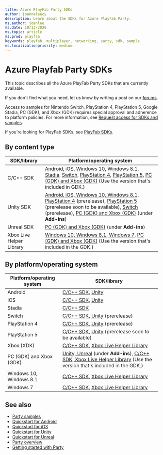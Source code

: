 ```yaml
---
title: Azure PlayFab Party SDKs
author: joannaleecy
description: Learn about the SDKs for Azure PlayFab Party.
ms.author: joanlee
ms.date: 10/13/2020
ms.topic: article
ms.prod: playfab
keywords: playfab, multiplayer, networking, party, sdk, sample
ms.localizationpriority: medium
---
```


# Azure Playfab Party SDKs

This topic describes all the Azure PlayFab Party SDKs that are currently available. 

If you don't find what you need, let us know by writing a post on our [forums](https://community.playfab.com/index.html).

Access to samples for Nintendo Switch, PlayStation 4, PlayStation 5, Google Stadia, PC (GDK), and Xbox (GDK) requires special approval and adherence to platform policies. For more information, see [Request access for SDKs and samples](request-access-for-sdks-samples.md). 

If you're looking for PlayFab SDKs, see [PlayFab SDKs](../../../what-is-playfab.md#sdks).

## By content type

| SDK/library| Platform/operating system|
|------------|--------------------------|
| C/C++ SDK    |[Android, iOS, Windows 10, Windows 8.1](https://www.nuget.org/packages/Microsoft.PlayFab.PlayFabParty.Cpp.Windows/), [Stadia](https://github.com/PlayFab/PlayFabPartyStadia), [Switch](https://github.com/PlayFab/PlayFabPartySwitch), [PlayStation 4](https://github.com/PlayFab/PlayFabPartyPS4), [PlayStation 5](https://github.com/PrivateParties/PlayFabPartyPS5), [PC (GDK) and Xbox (GDK)](https://aka.ms/gdkdl) (Use the version that's included in GDK.)|
| Unity SDK  |[Android, iOS, Windows 10, Windows 8.1](https://github.com/PlayFab/PlayFabPartyUnity/releases), [PlayStation 4](https://dev.azure.com/PlayFabPrivate/PS4/_git/PlayFabPartyUnityPS4) (prerelease), [PlayStation 5](https://dev.azure.com/PlayFabPrivate/PS4/_git/PlayFabPartyUnityPS5) (prerelease soon to be available), [Switch](https://github.com/PlayFab/PlayFabPartyUnitySwitch) (prerelease), [PC (GDK) and Xbox (GDK)](https://aka.ms/gdkdl) (under **Add-ins**)|
| Unreal SDK |[PC (GDK) and Xbox (GDK)](https://aka.ms/gdkdl) (under **Add-ins**)|
|Xbox Live Helper Library|[Windows 10, Windows 8.1, Windows 7](https://www.nuget.org/packages/Microsoft.PlayFab.PlayFabPartyXboxLive.Cpp.Windows), [PC (GDK) and Xbox (GDK)](https://aka.ms/gdkdl) (Use the version that's included in the GDK.)|

## By platform/operating system

| Platform/operating system| SDK/library|
|--------------------------|------------|
| Android | [C/C++ SDK](https://github.com/PlayFab/PlayFabParty/releases), [Unity](https://github.com/PlayFab/PlayFabPartyUnity/releases)|
| iOS | [C/C++ SDK](https://github.com/PlayFab/PlayFabParty/releases), [Unity](https://github.com/PlayFab/PlayFabPartyUnity/releases)|
| Stadia | [C/C++ SDK](https://github.com/PlayFab/PlayFabPartyStadia)|
| Switch | [C/C++ SDK](https://github.com/PlayFab/PlayFabPartySwitch), [Unity](https://github.com/PlayFab/PlayFabPartyUnitySwitch) (prerelease)|
| PlayStation 4 | [C/C++ SDK](https://github.com/PlayFab/PlayFabPartyPS4), [Unity](https://dev.azure.com/PlayFabPrivate/PS4/_git/PlayFabPartyUnityPS4) (prerelease)|
| PlayStation 5 | [C/C++ SDK](https://github.com/PrivateParties/PlayFabPartyPS5), [Unity](https://dev.azure.com/PlayFabPrivate/PS4/_git/PlayFabPartyUnityPS5) (prerelease soon to be available)|
| Xbox (XDK) | [C/C++ SDK](https://www.nuget.org/packages/Microsoft.PlayFab.PlayFabParty.Cpp.XboxOneXDK), [Xbox Live Helper Library](https://www.nuget.org/packages/Microsoft.PlayFab.PlayFabPartyXboxLive.Cpp.XboxOneXDK)
| PC (GDK) and Xbox (GDK) | [Unity, Unreal](https://aka.ms/gdkdl) (under **Add-ins**), [C/C++ SDK, Xbox Live Helper Library](https://aka.ms/gdkdl) (Use the version that's included in the GDK.)|
| Windows 10, Windows 8.1 |[C/C++ SDK](https://www.nuget.org/packages/Microsoft.PlayFab.PlayFabParty.Cpp.Windows/), [Xbox Live Helper Library](https://www.nuget.org/packages/Microsoft.PlayFab.PlayFabPartyXboxLive.Cpp.Windows)|
| Windows 7|[C/C++ SDK](https://www.nuget.org/packages/Microsoft.PlayFab.PlayFabParty.Cpp.Windows/), [Xbox Live Helper Library](https://www.nuget.org/packages/Microsoft.PlayFab.PlayFabPartyXboxLive.Cpp.Windows)|

## See also

* [Party samples](party-samples.md)
* [Quickstart for Android](android-specific-requirements.md)
* [Quickstart for iOS](ios-specific-requirements.md)
* [Quickstart for Unity](party-unity-plugin-quickstart.md)
* [Quickstart for Unreal](party-unreal-engine-oss-quickstart.md)
* [Party overview](index.md)
* [Getting started with Party](party-getting-started.md)